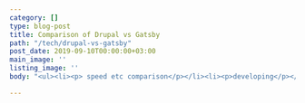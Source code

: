 ```yaml
---
category: []
type: blog-post
title: Comparison of Drupal vs Gatsby
path: "/tech/drupal-vs-gatsby"
post_date: 2019-09-10T00:00:00+03:00
main_image: ''
listing_image: ''
body: "<ul><li><p> speed etc comparison</p></li><li><p>developing</p></li><li><p>hosting!</p></li></ul>"

---
```

